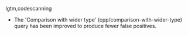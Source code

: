 lgtm,codescanning
* The 'Comparison with wider type' (cpp/comparison-with-wider-type) query has been improved to produce fewer false positives.